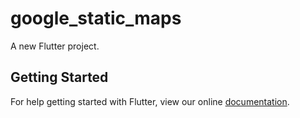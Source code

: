 # google_static_maps

A new Flutter project.

## Getting Started

For help getting started with Flutter, view our online
[documentation](https://flutter.io/).
